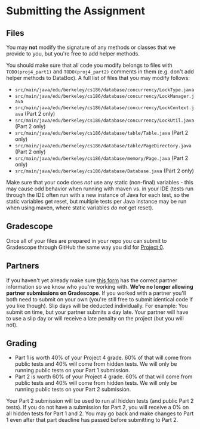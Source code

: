 # Submitting the Assignment

## Files

You may **not** modify the signature of any methods or classes that we provide to you, but you're free to add helper methods.

You should make sure that all code you modify belongs to files with `TODO(proj4_part1)` and `TODO(proj4_part2)` comments in them \(e.g. don't add helper methods to DataBox\). A full list of files that you may modify follows:

* `src/main/java/edu/berkeley/cs186/database/concurrency/LockType.java`
* `src/main/java/edu/berkeley/cs186/database/concurrency/LockManager.java`
* `src/main/java/edu/berkeley/cs186/database/concurrency/LockContext.java` \(Part 2 only\)
* `src/main/java/edu/berkeley/cs186/database/concurrency/LockUtil.java` \(Part 2 only\)
* `src/main/java/edu/berkeley/cs186/database/table/Table.java` \(Part 2 only\)
* `src/main/java/edu/berkeley/cs186/database/table/PageDirectory.java` \(Part 2 only\)
* `src/main/java/edu/berkeley/cs186/database/memory/Page.java` \(Part 2 only\)
* `src/main/java/edu/berkeley/cs186/database/Database.java` \(Part 2 only\)

Make sure that your code does _not_ use any static \(non-final\) variables - this may cause odd behavior when running with maven vs. in your IDE \(tests run through the IDE often run with a new instance of Java for each test, so the static variables get reset, but multiple tests per Java instance may be run when using maven, where static variables _do not_ get reset\).

## Gradescope

Once all of your files are prepared in your repo you can submit to Gradescope through GitHub the same way you did for [Project 0](../proj0/submitting.md#pushing-changes-to-github-classroom).

## Partners

If you haven't yet already make sure [this form](https://docs.google.com/forms/d/e/1FAIpQLSdCDn90HrLA-awYHCjj0IDkK7aWYem-2u7b2eh7nNuw-oXofA/viewform) has the correct partner information so we know who you're working with. **We're no longer allowing partner submissions on Gradescope**. If you worked with a partner you'll both need to submit on your own \(you're still free to submit identical code if you like though\). Slip days will be deducted individually. For example: You submit on time, but your partner submits a day late. Your partner will have to use a slip day or will receive a late penalty on the project \(but you will not\).

## Grading

* Part 1 is worth 40% of your Project 4 grade. 60% of that will come from public tests and 40% will come from hidden tests. We will only be running public tests on your Part 1 submission.
* Part 2 is worth 60% of your Project 4 grade. 60% of that will come from public tests and 40% will come from hidden tests. We will only be running public tests on your Part 2 submission.

Your Part 2 submission will be used to run all hidden tests \(and public Part 2 tests\). If you do not have a submission for Part 2, you will receive a 0% on all hidden tests for Part 1 and 2. You may go back and make changes to Part 1 even after that part deadline has passed before submitting to Part 2.

